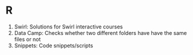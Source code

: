 # R

1. Swirl:
  Solutions for Swirl interactive courses
2. Data Camp:
  Checks whether two different folders have have the same files or not
3. Snippets:
  Code snippets/scripts
